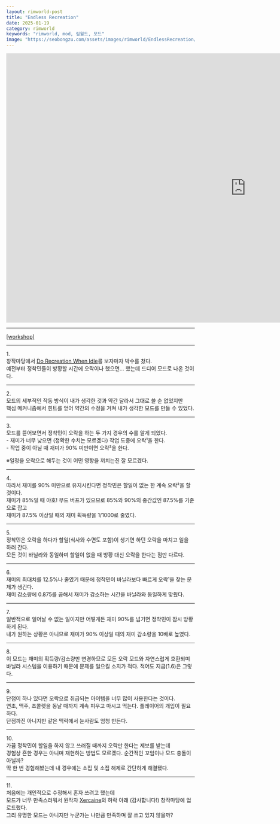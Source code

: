 ```yaml
---
layout: rimworld-post
title: "Endless Recreation"
date: 2025-01-19
category: rimworld
keywords: "rimworld, mod, 림월드, 모드"
image: "https://seobongzu.com/assets/images/rimworld/EndlessRecreation/EndlessRecreation.webp"
---
```

<iframe src="https://www.youtube-nocookie.com/embed/SU4R6RBrG98?si=nzD0KP-KvhB5DUOV" width=1280px height=720px title="Endless Recreation" frameborder="0" allow="accelerometer; autoplay; clipboard-write; encrypted-media; gyroscope; picture-in-picture; web-share" loading="lazy" referrerpolicy="strict-origin-when-cross-origin" allowfullscreen></iframe>
<p>
<hr>
<div class="half-space"></div>
<span class="download-box"><a href="https://steamcommunity.com/sharedfiles/filedetails/?id=3410477716" target="_blank">[workshop]</a></span>
<div class="half-space"></div>
<hr>
</p>
<div class="half-space"></div>
<p>
1.<br>
창작마당에서 <a href="https://steamcommunity.com/sharedfiles/filedetails/?id=3368214339" target="_blank">Do Recreation When Idle</a>를 보자마자 박수를 쳤다.<br>
예전부터 정착민들이 방황할 시간에 오락이나 했으면... 했는데 드디어 모드로 나온 것이다.
</p>
<div class="half-space"></div><hr><div class="half-space"></div>
<p>
2.<br>
모드의 세부적인 작동 방식이 내가 생각한 것과 약간 달라서 그대로 쓸 순 없었지만<br>
핵심 메커니즘에서 힌트를 얻어 약간의 수정을 거쳐 내가 생각한 모드를 만들 수 있었다.
</p>
<div class="half-space"></div><hr><div class="half-space"></div>
<p>
3.<br>
모드를 뜯어보면서 정착민이 오락을 하는 두 가지 경우의 수를 알게 되었다.<br>
- 재미가 너무 낮으면 (정확한 수치는 모르겠다) 작업 도중에 오락¹을 한다.<br>
- 작업 중이 아닐 때 재미가 90% 미만이면 오락²을 한다.<br>
<div class="half-space"></div>
※일정을 오락으로 해두는 것이 어떤 영향을 끼치는진 잘 모르겠다.
</p>
<div class="half-space"></div><hr><div class="half-space"></div>
<p>
4.<br>
따라서 재미를 90% 미만으로 유지시킨다면 정착민은 할일이 없는 한 계속 오락²을 할 것이다.<br>
재미가 85%일 때 야호! 무드 버프가 있으므로 85%와 90%의 중간값인 87.5%를 기준으로 잡고<br>
재미가 87.5% 이상일 때의 재미 획득량을 1/1000로 줄였다.
</p>
<div class="half-space"></div><hr><div class="half-space"></div>
<p>
5.<br>
정착민은 오락을 하다가 할일(식사와 수면도 포함)이 생기면 하던 오락을 마치고 일을 하러 간다.<br>
모든 것이 바닐라와 동일하며 할일이 없을 때 방황 대신 오락을 한다는 점만 다르다.
</p>
<div class="half-space"></div><hr><div class="half-space"></div>
<p>
6.<br>
재미의 최대치를 12.5%나 줄였기 때문에 정착민이 바닐라보다 빠르게 오락¹을 찾는 문제가 생긴다.<br>
재미 감소량에 0.875를 곱해서 재미가 감소하는 시간을 바닐라와 동일하게 맞췄다.
</p>
<div class="half-space"></div><hr><div class="half-space"></div>
<p>
7.<br>
일반적으로 일어날 수 없는 일이지만 어떻게든 재미 90%를 넘기면 정착민이 잠시 방황하게 된다.<br>
내가 원하는 상황은 아니므로 재미가 90% 이상일 때의 재미 감소량을 10배로 높였다.<br>
</p>
<div class="half-space"></div><hr><div class="half-space"></div>
<p>
8.<br>
이 모드는 재미의 획득량/감소량만 변경하므로 모든 오락 모드와 자연스럽게 호환되며<br>
바닐라 시스템을 이용하기 때문에 문제를 일으킬 소지가 적다. 적어도 지금(1.6)은 그렇다.
</p>
<div class="half-space"></div><hr><div class="half-space"></div>
<p>
9.<br>
단점이 하나 있다면 오락으로 취급되는 아이템을 너무 많이 사용한다는 것이다.<br>
연초, 맥주, 초콜렛을 동날 때까지 계속 피우고 마시고 먹는다. 플레이어의 개입이 필요하다.<br>
단점까진 아니지만 같은 맥락에서 눈사람도 엄청 만든다.
</p>
<div class="half-space"></div><hr><div class="half-space"></div>
<p>
10.<br>
가끔 정착민이 할일을 하지 않고 쓰러질 때까지 오락만 한다는 제보를 받는데<br>
경험상 흔한 경우는 아니며 재현하는 방법도 모르겠다. 순간적인 꼬임이나 모드 충돌이 아닐까?<br>
딱 한 번 경험해봤는데 내 경우에는 소집 및 소집 해제로 간단하게 해결됐다.
</p>
<div class="half-space"></div><hr><div class="half-space"></div>
<p>
11.<br>
처음에는 개인적으로 수정해서 혼자 쓰려고 했는데<br>
모드가 너무 만족스러워서 원작자 <a href="https://steamcommunity.com/profiles/76561198062265145/myworkshopfiles/?appid=294100" target="_blank">Xercaine</a>의 허락 아래 (감사합니다!) 창작마당에 업로드했다.<br>
그리 유명한 모드는 아니지만 누군가는 나만큼 만족하며 잘 쓰고 있지 않을까?
</p>